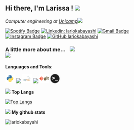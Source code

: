 <h2> Hi there, I'm Larissa ! <img src="https://media0.giphy.com/media/fSAxCC2BDAmC9kxl0N/giphy.gif?cid=ecf05e47btw5mcz0bwilzbsrhg87gc95plu6zay0a34o6uci&rid=giphy.gif&ct=s" width="50"></h2>

<p><em>Computer engineering at <a href="https://www.unicamp.br/unicamp/">Unicamp</a><img src="https://media3.giphy.com/media/JOAWuYQBo4UJZI8XLA/giphy.gif" width="30"></br></em></p>

[![Spotify Badge](https://img.shields.io/badge/lari-1ED760?&style=for-the-badge&logo=spotify&logoColor=white&link=https://open.spotify.com/user/31awmoeevqhnxxsqphceigodfbja)](https://open.spotify.com/user/31awmoeevqhnxxsqphceigodfbja)
[![Linkedin: lariokabayashi](https://img.shields.io/badge/-larissaokabayashi-blue?style=flat-square&logo=Linkedin&logoColor=white&link=https://www.linkedin.com/in/larissa-okabayashi-ab1648220/)](https://www.linkedin.com/in/larissa-okabayashi-ab1648220/)
[![Gmail Badge](https://img.shields.io/badge/-lariokabayashi@gmail.com-c14438?style=flat-square&logo=Gmail&logoColor=white&link=mailto:lariokabayashi@gmail.com)](mailto:lariokabayashi@gmail.com)
[![Instagram Badge](https://img.shields.io/badge/-@lariokabayashi-F44747?style=flat-square&labelColor=F44747&logo=instagram&logoColor=white&link=https://instagram.com/lariokabayashi)](https://instagram.com/lariokabayashi)
[![GitHub lariokabayashi](https://img.shields.io/github/followers/lariokabayashi?label=follow&style=social)](https://github.com/lariokabayashi)

### <img align='right' src="https://media1.giphy.com/media/dWxO36Jzd6bTSt5dIY/giphy.gif?cid=ecf05e47vwulprc0o1355rju59hjote7hm50atjord1xyjl8&rid=giphy.gif&ct=s" width="300">

### A little more about me...<img src="https://media3.giphy.com/media/ErkrwVSN4Bc1Dk7Wiq/giphy.gif" width="50">

**Languages and Tools**:
    
<code><img height="30" src="https://raw.githubusercontent.com/github/explore/80688e429a7d4ef2fca1e82350fe8e3517d3494d/topics/python/python.png"></code>
<code><img height="30" src="https://cdn.jsdelivr.net/gh/devicons/devicon/icons/c/c-original.svg" ></code>
<code><img height="30" src="https://raw.githubusercontent.com/github/explore/80688e429a7d4ef2fca1e82350fe8e3517d3494d/topics/mysql/mysql.png"></code>
<code><img height="30" src="https://cdn.jsdelivr.net/gh/devicons/devicon/icons/figma/figma-original.svg" ></code>
<code><img height="30" src="https://raw.githubusercontent.com/github/explore/80688e429a7d4ef2fca1e82350fe8e3517d3494d/topics/git/git.png"></code>
<code><img height="30" src="https://raw.githubusercontent.com/github/explore/80688e429a7d4ef2fca1e82350fe8e3517d3494d/topics/terminal/terminal.png"></code>
 
<img src="https://media0.giphy.com/media/lr7bF4mOc53LwMkaJz/giphy.gif?cid=ecf05e4710sl9bbqexarhxrhignn69voze6w4x7nnu1g6mns&rid=giphy.gif&ct=s" width="50"> **Top Langs**
 
[![Top Langs](https://github-readme-stats.vercel.app/api/top-langs/?username=lariokabayashi&count_private=true&layout=compact)](https://github.com/lariokabayashi/github-readme-stats)
 
 
 
<img src="https://media0.giphy.com/media/lr7bF4mOc53LwMkaJz/giphy.gif?cid=ecf05e4710sl9bbqexarhxrhignn69voze6w4x7nnu1g6mns&rid=giphy.gif&ct=s" width="50">  **My github stats**

<p align="left"> <img src="https://github-readme-stats.vercel.app/api?username=lariokabayashi&count_private=true&show_icons=true&include_all_commits&theme=swift" alt="lariokabayahi" />

 
